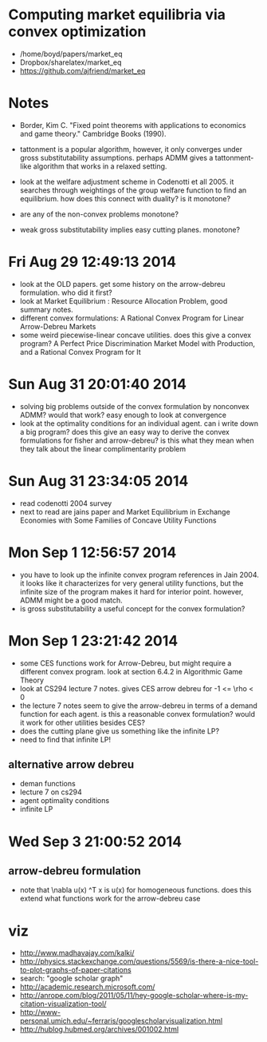 # Computing market equilibria via convex optimization
- /home/boyd/papers/market_eq
- Dropbox/sharelatex/market_eq
- https://github.com/ajfriend/market_eq

# Notes
- Border, Kim C. "Fixed point theorems with applications to economics and game theory." Cambridge Books (1990).

- tattonment is a popular algorithm, however, it only converges under gross substitutability assumptions. perhaps ADMM gives a tattonment-like algorithm that works in a relaxed setting.
- look at the welfare adjustment scheme in Codenotti et all 2005. it searches through weightings of the group welfare function to find an equilibrium. how does this connect with duality? is it monotone?
- are any of the non-convex problems monotone?
- weak gross substitutability implies easy cutting planes. monotone?

# Fri Aug 29 12:49:13 2014
- look at the OLD papers. get some history on the arrow-debreu formulation. who did it first?
- look at Market Equilibrium : Resource Allocation Problem, good summary notes.
- different convex formulations: A Rational Convex Program for Linear Arrow-Debreu Markets
- some weird piecewise-linear concave utilities. does this give a convex program? A Perfect Price Discrimination Market Model with Production, and a Rational Convex Program for It

# Sun Aug 31 20:01:40 2014
- solving big problems outside of the convex formulation by nonconvex ADMM? would that work? easy enough to look at convergence
- look at the optimality conditions for an individual agent. can i write down a big program? does this give an easy way to derive the convex formulations for fisher and arrow-debreu? is this what they mean when they talk about the linear complimentarity problem

# Sun Aug 31 23:34:05 2014
- read codenotti 2004 survey
- next to read are jains paper and Market Equilibrium in Exchange Economies with Some Families of Concave Utility Functions

# Mon Sep  1 12:56:57 2014
- you have to look up the infinite convex program references in Jain 2004. it looks like it characterizes for very general utility functions, but the infinite size of the program makes it hard for interior point. however, ADMM might be a good match.
- is gross substitutability a useful concept for the convex formulation?

# Mon Sep  1 23:21:42 2014
- some CES functions work for Arrow-Debreu, but might require a different convex program. look at section 6.4.2 in Algorithmic Game Theory
- look at CS294 lecture 7 notes. gives CES arrow debreu for -1 <= \rho < 0
- the lecture 7 notes seem to give the arrow-debreu in terms of a demand function for each agent. is this a reasonable convex formulation? would it work for other utilities besides CES?
- does the cutting plane give us something like the infinite LP?
- need to find that infinite LP!

## alternative arrow debreu
- deman functions
- lecture 7 on cs294
- agent optimality conditions
- infinite LP

# Wed Sep  3 21:00:52 2014
## arrow-debreu formulation
- note that \nabla u(x) ^T x is u(x) for homogeneous functions. does this extend what functions work for the arrow-debreu case

# viz
- http://www.madhavajay.com/kalki/
- http://physics.stackexchange.com/questions/5569/is-there-a-nice-tool-to-plot-graphs-of-paper-citations
- search: "google scholar graph"
- http://academic.research.microsoft.com/
- http://anrope.com/blog/2011/05/11/hey-google-scholar-where-is-my-citation-visualization-tool/
- http://www-personal.umich.edu/~ferraris/googlescholarvisualization.html
- http://hublog.hubmed.org/archives/001002.html